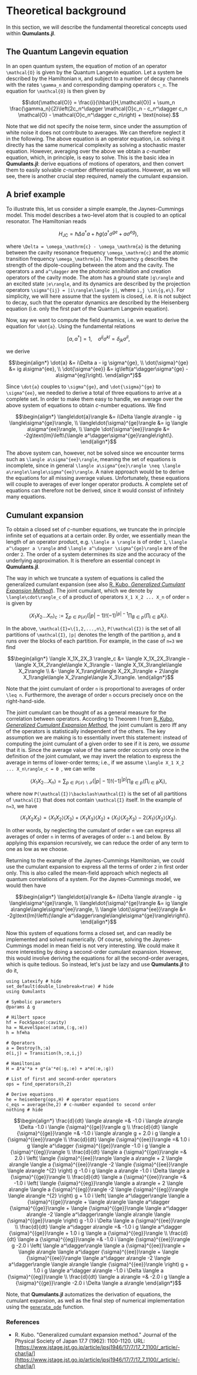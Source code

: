 # Theoretical background

In this section, we will describe the fundamental theoretical concepts used within **Qumulants.jl**.

## The Quantum Langevin equation

In an open quantum system, the equation of motion of an operator ``\mathcal{O}`` is given by the Quantum Langevin equation. Let a system be described by the Hamiltonian ``H``, and subject to a number of decay channels with the rates ``\gamma_n`` and corresponding damping operators ``c_n``. The equation for ``\mathcal{O}`` is then given by

```math
\dot{\mathcal{O}} = \frac{i}{\hbar}[H,\mathcal{O}] + \sum_n \frac{\gamma_n}{2}\left(2c_n^\dagger \mathcal{O}c_n - c_n^\dagger c_n \mathcal{O} - \mathcal{O}c_n^\dagger c_n\right) + \text{noise}.
```

Note that we did not specify the noise term, since under the assumption of white noise it does not contribute to averages. We can therefore neglect it in the following. The above equation is an operator equation, i.e. solving it directly has the same numerical complexity as solving a stochastic master equation. However, averaging over the above we obtain a *c*-number equation, which, in principle, is easy to solve. This is the basic idea in **Qumulants.jl**: derive equations of motions of operators, and then convert them to easily solvable *c*-number differential equations. However, as we will see, there is another crucial step required, namely the cumulant expansion.

## A brief example

To illustrate this, let us consider a simple example, the Jaynes-Cummings model. This model describes a two-level atom that is coupled to an optical resonator. The Hamiltonian reads

```math
H_\mathrm{JC} = \hbar\Delta a^\dagger a + \hbar g\left(a^\dagger \sigma^{ge} + a\sigma^{eg}\right),
```

where ``\Delta = \omega_\mathrm{c} - \omega_\mathrm{a}`` is the detuning between the cavity resonance frequency ``\omega_\mathrm{c}`` and the atomic transition frequency ``\omega_\mathrm{a}``. The frequency ``g`` describes the strength of the dipole-coupling between the atom and the cavity. The operators ``a`` and ``a^\dagger`` are the photonic annihilation and creation operators of the cavity mode. The atom has a ground state ``|g\rangle`` and an excited state ``|e\rangle``, and its dynamics are described by the projection operators ``\sigma^{ij} = |i\rangle\langle j|``, where ``i,j \in\{g,e\}``. For simplicity, we will here assume that the system is closed, i.e. it is not subject to decay, such that the operator dynamics are described by the Heisenberg equation (i.e. only the first part of the Quantum Langevin equation).

Now, say we want to compute the field dynamics, i.e. we want to derive the equation for ``\dot{a}``. Using the fundamental relations

```math
[a,a^\dagger] = 1, \quad \sigma^{ij}\sigma^{kl} = \delta_{jk}\sigma^{il},
```

we derive

```math
\begin{align*}
\dot{a} &= i\Delta a - ig \sigma^{ge},
\\
\dot{\sigma}^{ge} &= ig a\sigma^{ee},
\\
\dot{\sigma^{ee}} &= ig\left(a^\dagger\sigma^{ge} - a\sigma^{eg}\right).
\end{align*}
```

Since ``\dot{a}`` couples to ``\sigma^{ge}``, and ``\dot{\sigma}^{ge}`` to ``\sigma^{ee}``, we needed to derive a total of three equations to arrive at a complete set. In order to make them easy to handle, we average over the above system of equations to obtain *c*-number equations. We find

```math
\begin{align*}
\langle\dot{a}\rangle &= i\Delta \langle a\rangle - ig \langle\sigma^{ge}\rangle,
\\
\langle\dot{\sigma}^{ge}\rangle &= ig \langle a\sigma^{ee}\rangle,
\\
\langle \dot{\sigma^{ee}}\rangle &= -2g\text{Im}\left\{\langle a^\dagger\sigma^{ge}\rangle\right\}.
\end{align*}
```

The above system can, however, not be solved since we encounter terms such as ``\langle a\sigma^{ee}\rangle``, meaning the set of equations is incomplete, since in general ``\langle a\sigma^{ee}\rangle \neq \langle a\rangle\langle\sigma^{ee}\rangle``. A naive approach would be to derive the equations for all missing average values. Unfortunately, these equations will couple to averages of ever longer operator products. A complete set of equations can therefore not be derived, since it would consist of infinitely many equations.


## Cumulant expansion

To obtain a closed set of *c*-number equations, we truncate the in principle infinite set of equations at a certain order. By order, we essentially mean the length of an operator product, e.g. ``\langle a \rangle`` is of order ``1``, ``\langle a^\dagger a \rangle`` and ``\langle a^\dagger \sigma^{ge}\rangle`` are of the order ``2``. The order of a system determines its size and the accuracy of the underlying approximation. It is therefore an essential concept in **Qumulants.jl**.

The way in which we truncate a system of equations is called the generalized cumulant expansion (see also [R. Kubo, *Generalized Cumulant Expansion Method*](https://www.jstage.jst.go.jp/article/jpsj1946/17/7/17_7_1100/_article/-char/ja/)). The joint cumulant, which we denote by ``\langle\cdot\rangle_c`` of a product of operators ``X_1 X_2 ... X_n`` of order ``n`` is given by

```math
\langle X_1 X_2 ... X_n \rangle_c := \sum_{p \in P(\mathcal{I})} \left(|p| - 1\right)! (-1)^{|p|-1} \prod_{B \in p} \langle \prod_{i\in B} X_i\rangle.
```

In the above, ``\mathcal{I}=\{1,2,...,n\}``, ``P(\mathcal{I})`` is the set of all partitions of ``\mathcal{I}``, ``|p|`` denotes the length of the partition ``p``, and ``B`` runs over the blocks of each partition. For example, in the case of ``n=3`` we find

```math
\begin{align*}
\langle X_1X_2X_3 \rangle_c &= \langle X_1X_2X_3\rangle  -\langle X_1X_2\rangle\langle X_3\rangle - \langle X_1X_3\rangle\langle X_2\rangle
\\
&- \langle X_1\rangle\langle X_2X_3\rangle + 2\langle X_1\rangle\langle X_2\rangle\langle X_3\rangle.
\end{align*}
```

Note that the joint cumulant of order ``n`` is proportional to averages of order ``\leq n``. Furthermore, the average of order ``n`` occurs precisely once on the right-hand-side.

The joint cumulant can be thought of as a general measure for the correlation between operators. According to Theorem I from [R. Kubo, *Generalized Cumulant Expansion Method*](https://www.jstage.jst.go.jp/article/jpsj1946/17/7/17_7_1100/_article/-char/ja/), the joint cumulant is zero iff any of the operators is statistically independent of the others. The key assumption we are making is to essentially invert this statement: instead of computing the joint cumulant of a given order to see if it is zero, we *assume* that it is. Since the average value of the same order occurs only once in the definition of the joint cumulant, we may invert the relation to express the average in terms of lower-order terms; i.e., if we assume ``\langle X_1 X_2 ... X_n\rangle_c = 0 ``, we can write

```math
\langle X_1X_2...X_n \rangle = \sum_{p \in P(\mathcal{I})\backslash \mathcal{I}} \left(|p| - 1\right)! (-1)^{|p|} \prod_{B \in p} \langle \prod_{i\in B} X_i\rangle,
```

where now ``P(\mathcal{I})\backslash\mathcal{I}`` is the set of all partitions of ``\mathcal{I}`` that does not contain ``\mathcal{I}`` itself. In the example of ``n=3``, we have

```math
\langle X_1X_2X_3\rangle   = \langle X_1X_2\rangle\langle X_3\rangle + \langle X_1X_3\rangle\langle X_2\rangle + \langle X_1\rangle\langle X_2X_3\rangle - 2\langle X_1\rangle\langle X_2\rangle\langle X_3\rangle.
```

In other words, by neglecting the cumulant of order ``n`` we can express all averages of order ``n`` in terms of averages of order ``n-1`` and below. By applying this expansion recursively, we can reduce the order of any term to one as low as we choose.

Returning to the example of the Jaynes-Cummings Hamiltonian, we could use the cumulant expansion to express all the terms of order ``2`` in first order only. This is also called the mean-field approach which neglects all quantum correlations of a system. For the Jaynes-Cummings model, we would then have

```math
\begin{align*}
\langle\dot{a}\rangle &= i\Delta \langle a\rangle - ig \langle\sigma^{ge}\rangle,
\\
\langle\dot{\sigma}^{ge}\rangle &= ig \langle a\rangle\langle\sigma^{ee}\rangle,
\\
\langle \dot{\sigma^{ee}}\rangle &= -2g\text{Im}\left\{\langle a^\dagger\rangle\langle\sigma^{ge}\rangle\right\}.
\end{align*}
```

Now this system of equations forms a closed set, and can readily be implemented and solved numerically. Of course, solving the Jaynes-Cummings model in mean field is not very interesting. We could make it more interesting by doing a second-order cumulant expansion. However, this would involve deriving the equations for all the second-order averages, which is quite tedious. So instead, let's just be lazy and use **Qumulants.jl** to do it,

```@example theory-JC
using Latexify # hide
set_default(double_linebreak=true) # hide
using Qumulants

# Symbolic parameters
@params Δ g

# Hilbert space
hf = FockSpace(:cavity)
ha = NLevelSpace(:atom,(:g,:e))
h = hf⊗ha

# Operators
a = Destroy(h,:a)
σ(i,j) = Transition(h,:σ,i,j)

# Hamiltonian
H = Δ*a'*a + g*(a'*σ(:g,:e) + a*σ(:e,:g))

# List of first and second-order operators
ops = find_operators(h,2)

# Derive equations
he = heisenberg(ops,H) # operator equations
c_eqs = average(he,2) # c-number expanded to second order
nothing # hide
```

```math
\begin{align*}
\frac{d}{dt} \langle a\rangle =& -1.0 i \langle a\rangle \Delta -1.0 i \langle {\sigma}^{{ge}}\rangle g
\\
\frac{d}{dt} \langle {\sigma}^{{ge}}\rangle =& -1.0 i \langle a\rangle g + 2.0 i g \langle a {\sigma}^{{ee}}\rangle
\\
\frac{d}{dt} \langle {\sigma}^{{ee}}\rangle =& 1.0 i g \langle a^\dagger {\sigma}^{{ge}}\rangle -1.0 i g \langle a {\sigma}^{{eg}}\rangle
\\
\frac{d}{dt} \langle a {\sigma}^{{ge}}\rangle =& 2.0 i \left( \langle {\sigma}^{{ee}}\rangle \langle a a\rangle + 2 \langle a\rangle \langle a {\sigma}^{{ee}}\rangle -2 \langle {\sigma}^{{ee}}\rangle \langle a\rangle ^{2} \right) g -1.0 i g \langle a a\rangle -1.0 i \Delta \langle a {\sigma}^{{ge}}\rangle
\\
\frac{d}{dt} \langle a {\sigma}^{{ee}}\rangle =& -1.0 i \left( \langle {\sigma}^{{eg}}\rangle \langle a a\rangle + 2 \langle a\rangle \langle a {\sigma}^{{eg}}\rangle -2 \langle {\sigma}^{{eg}}\rangle \langle a\rangle ^{2} \right) g + 1.0 i \left( \langle a^\dagger\rangle \langle a {\sigma}^{{ge}}\rangle + \langle a\rangle \langle a^\dagger {\sigma}^{{ge}}\rangle + \langle {\sigma}^{{ge}}\rangle \langle a^\dagger a\rangle -2 \langle a^\dagger\rangle \langle a\rangle \langle {\sigma}^{{ge}}\rangle \right) g -1.0 i \Delta \langle a {\sigma}^{{ee}}\rangle
\\
\frac{d}{dt} \langle a^\dagger a\rangle =& -1.0 i g \langle a^\dagger {\sigma}^{{ge}}\rangle + 1.0 i g \langle a {\sigma}^{{eg}}\rangle
\\
\frac{d}{dt} \langle a {\sigma}^{{eg}}\rangle =& -1.0 i \langle {\sigma}^{{ee}}\rangle g -2.0 i \left( \langle a^\dagger\rangle \langle a {\sigma}^{{ee}}\rangle + \langle a\rangle \langle a^\dagger {\sigma}^{{ee}}\rangle + \langle {\sigma}^{{ee}}\rangle \langle a^\dagger a\rangle -2 \langle a^\dagger\rangle \langle a\rangle \langle {\sigma}^{{ee}}\rangle \right) g + 1.0 i g \langle a^\dagger a\rangle -1.0 i \Delta \langle a {\sigma}^{{eg}}\rangle
\\
\frac{d}{dt} \langle a a\rangle =& -2.0 i g \langle a {\sigma}^{{ge}}\rangle -2.0 i \Delta \langle a a\rangle
\end{align*}
```

Note, that **Qumulants.jl** automatizes the derivation of equations, the cumulant expansion, as well as the final step of numerical implementation using the [`generate_ode`](@ref) function.

### References

* R. Kubo. "Generalized cumulant expansion method." Journal of the Physical Society of Japan 17.7 (1962): 1100-1120.
  URL: [https://www.jstage.jst.go.jp/article/jpsj1946/17/7/17_7_1100/_article/-char/ja/](https://www.jstage.jst.go.jp/article/jpsj1946/17/7/17_7_1100/_article/-char/ja/)
